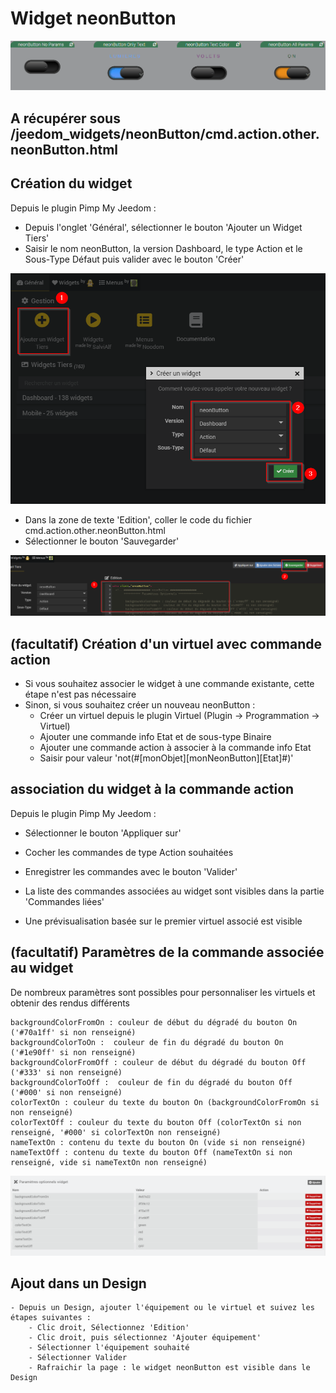 # Widget neonButton

![](doc/images/neonButton.gif)

## A récupérer sous /jeedom_widgets/neonButton/cmd.action.other.neonButton.html

## Création du widget

Depuis le plugin Pimp My Jeedom :

- Depuis l'onglet 'Général', sélectionner le bouton 'Ajouter un Widget Tiers'
- Saisir le nom neonButton, la version Dashboard, le type Action et le Sous-Type Défaut puis valider avec le bouton 'Créer'

![](doc/images/pimpWidgetCreation.png)

- Dans la zone de texte 'Edition', coller le code du fichier cmd.action.other.neonButton.html
- Sélectionner le bouton 'Sauvegarder'

![](doc/images/pimpCodeAdd.png)

## (facultatif) Création d'un virtuel avec commande action

- Si vous souhaitez associer le widget à une commande existante, cette étape n'est pas nécessaire
- Sinon, si vous souhaitez créer un nouveau neonButton :
	- Créer un virtuel depuis le plugin Virtuel (Plugin -> Programmation -> Virtuel)
	- Ajouter une commande info Etat et de sous-type Binaire
  - Ajouter une commande action à associer à la commande info Etat
  - Saisir pour valeur 'not(#[monObjet][monNeonButton][Etat]#)'

## association du widget à la commande action

Depuis le plugin Pimp My Jeedom :

- Sélectionner le bouton 'Appliquer sur'
- Cocher les commandes de type Action souhaitées
- Enregistrer les commandes avec le bouton 'Valider'

- La liste des commandes associées au widget sont visibles dans la partie 'Commandes liées'
- Une prévisualisation basée sur le premier virtuel associé est visible

## (facultatif) Paramètres de la commande associée au widget

De nombreux paramètres sont possibles pour personnaliser les virtuels et obtenir des rendus différents

	backgroundColorFromOn : couleur de début du dégradé du bouton On ('#70a1ff' si non renseigné)
	backgroundColorToOn :  couleur de fin du dégradé du bouton On ('#1e90ff' si non renseigné)
	backgroundColorFromOff : couleur de début du dégradé du bouton Off ('#333' si non renseigné)
	backgroundColorToOff :  couleur de fin du dégradé du bouton Off ('#000' si non renseigné)
	colorTextOn : couleur du texte du bouton On (backgroundColorFromOn si non renseigné)
	colorTextOff : couleur du texte du bouton Off (colorTextOn si non renseigné, '#000' si colorTextOn non renseigné)
	nameTextOn : contenu du texte du bouton On (vide si non renseigné)
	nameTextOff : contenu du texte du bouton Off (nameTextOn si non renseigné, vide si nameTextOn non renseigné)
			
![](doc/images/neonButtonParams.png)

## Ajout dans un Design

	- Depuis un Design, ajouter l'équipement ou le virtuel et suivez les étapes suivantes :
		- Clic droit, Sélectionnez 'Edition'
		- Clic droit, puis sélectionnez 'Ajouter équipement'
		- Sélectionner l'équipement souhaité
		- Sélectionner Valider
		- Rafraichir la page : le widget neonButton est visible dans le Design
